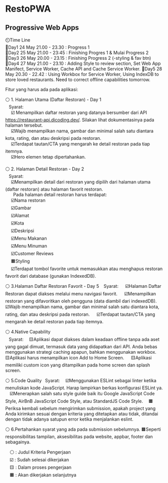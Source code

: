 # RestoPWA

## Progressive Web Apps

⏲️Time Line  
📆Day1 24 May 21.00 - 23.30 : Progress 1  
📆Day2 25 May 21.00 - 23:45 : Finishing Progres 1 & Mulai Progress 2  
📆Day3 26 May 20.00 - 23.15 : Finishing Progress 2 (-styling & fav btn)  
📆Day4 27 May 21.00 - 23.10 : Adding Style to review section, Set Web App Manifect, Service Worker, Cache API and Cache Service Worker.
📆Day5 28 May 20.30 - 22.42 : Using Workbox for Service Worker, Using IndexDB to store loved restaurants. Need to correct offline capabilities tomorrow.

Fitur yang harus ada pada aplikasi:

⚪ 1. Halaman Utama (Daftar Restoran) - Day 1  
&ensp; Syarat:  
&emsp; ☑️ Menampilkan daftar restoran yang datanya bersumber dari API https://restaurant-api.dicoding.dev/. Silakan lihat dokumentasinya pada halaman tersebut.  
&emsp; ☑️Wajib menampilkan nama, gambar dan minimal salah satu diantara kota, rating, dan atau deskripsi pada restoran.  
&emsp; ☑️Terdapat tautan/CTA yang mengarah ke detail restoran pada tiap itemnya.  
&emsp; ☑️Hero elemen tetap dipertahankan.

⚪ 2. Halaman Detail Restoran - Day 2  
&ensp; Syarat:  
 &emsp; ☑️Menampilkan detail dari restoran yang dipilih dari halaman utama (daftar restoran) atau halaman favorit restoran.  
 &emsp;&ensp; Pada halaman detail restoran harus terdapat:  
 &emsp; ☑️Nama restoran  
 &emsp; ☑️Gambar  
 &emsp; ☑️Alamat  
 &emsp; ☑️Kota  
 &emsp; ☑️Deskripsi  
 &emsp; ☑️Menu Makanan  
 &emsp; ☑️Menu Minuman  
 &emsp; ☑️Customer Reviews  
 &emsp; 🟧Styling  
 &emsp; ☑️Terdapat tombol favorite untuk memasukkan atau menghapus restoran favorit dari database (gunakan IndexedDB).

⚪ 3.Halaman Daftar Restoran Favorit - Day 5
&ensp; Syarat:
&emsp; ☑️Halaman Daftar Restoran dapat diakses melalui menu navigasi favorit.
&emsp; ☑️Menampilkan restoran yang difavoritkan oleh pengguna (data diambil dari indexedDB).
&emsp; ☑️Wajib menampilkan nama, gambar dan minimal salah satu diantara kota, rating, dan atau deskripsi pada restoran.
&emsp; ☑️Terdapat tautan/CTA yang mengarah ke detail restoran pada tiap itemnya.

⚪ 4.Native Capability  
&ensp; Syarat:
&emsp;🟨Aplikasi dapat diakses dalam keadaan offline tanpa ada aset yang gagal dimuat, termasuk data yang didapatkan dari API. Anda bebas menggunakan strategi caching apapun, bahkan menggunakan workbox.
&emsp; 🟨Aplikasi harus menampilkan icon Add to Home Screen.
&emsp; 🟨Aplikasi memiliki custom icon yang ditampilkan pada home screen dan splash screen.

⚪ 5.Code Quality
&ensp;Syarat:
&emsp;☑️Menggunakan ESLint sebagai linter ketika menuliskan kode JavaScript. Harap lampirkan berkas konfigurasi ESLint ya.
&emsp;☑️Menerapkan salah satu style guide baik itu Google JavaScript Code Style, AirBnB JavaScript Code Style, atau StandardJS Code Style.
&emsp;🟧Periksa kembali sebelum mengirimkan submission, apakah project yang Anda kirimkan sesuai dengan kriteria yang ditetapkan atau tidak, ditandai dengan tidak adanya satupun error ketika menjalankan eslint.

⚪ 6.Pertahankan syarat yang ada pada submission sebelumnya.
🟧Seperti responsibilitas tampilan, aksesibilitas pada website, appbar, footer dan sebagainya.

&emsp;⚪ : Judul Kriteria Pengerjaan  
&emsp;☑️ : Sudah selesai dikerjakan  
&emsp;🟨 : Dalam proses pengerjaan  
&emsp;🟧 : Akan dikerjakan selanjutnya
